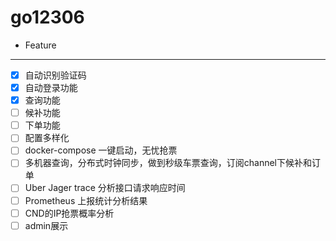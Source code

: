 # go12306

* Feature
----------------------------------------------
- [x] 自动识别验证码
- [x] 自动登录功能
- [x] 查询功能
- [ ] 候补功能
- [ ] 下单功能
- [ ] 配置多样化
- [ ] docker-compose 一键启动，无忧抢票
- [ ] 多机器查询，分布式时钟同步，做到秒级车票查询，订阅channel下候补和订单
- [ ] Uber Jager trace 分析接口请求响应时间
- [ ] Prometheus 上报统计分析结果
- [ ] CND的IP抢票概率分析
- [ ] admin展示
